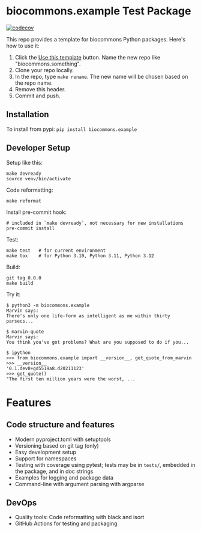 # biocommons.example Test Package

[![codecov](https://codecov.io/gh/biocommons/biocommons.example/graph/badge.svg?token=CCUMQQV5R6)](https://codecov.io/gh/biocommons/biocommons.example)

This repo provides a template for biocommons Python packages.  Here's how to use it:

1. Click the [Use this template](https://github.com/biocommons/example/generate)
   button. Name the new repo like "biocommons.something".
1. Clone your repo locally.
1. In the repo, type `make rename`. The new name will be chosen based on the repo name.
1. Remove this header.
1. Commit and push.

## Installation

To install from pypi: ```pip install biocommons.example```

## Developer Setup

Setup like this:

    make devready
    source venv/bin/activate

Code reformatting:

    make reformat

Install pre-commit hook:

    # included in `make devready`, not necessary for new installations
    pre-commit install

Test:

    make test   # for current environment
    make tox    # for Python 3.10, Python 3.11, Python 3.12

Build:

    git tag 0.0.0
    make build

Try it:

    $ python3 -m biocommons.example
    Marvin says:
    There's only one life-form as intelligent as me within thirty parsecs...
           
    $ marvin-quote 
    Marvin says:
    You think you've got problems? What are you supposed to do if you...
    
    $ ipython
    >>> from biocommons.example import __version__, get_quote_from_marvin
    >>> __version__
    '0.1.dev8+gd5519a8.d20211123'
    >>> get_quote()
    "The first ten million years were the worst, ...


# Features

## Code structure and features

* Modern pyproject.toml with setuptools
* Versioning based on git tag (only)
* Easy development setup
* Support for namespaces
* Testing with coverage using pytest; tests may be in `tests/`, embedded in the package, and in doc strings
* Examples for logging and package data
* Command-line with argument parsing with argparse

## DevOps

* Quality tools: Code reformatting with black and isort
* GitHub Actions for testing and packaging
